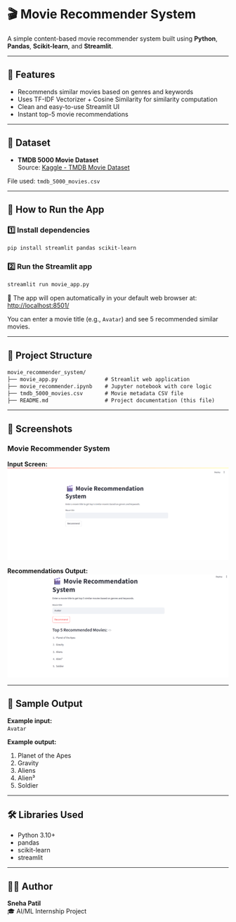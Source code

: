 # 🎬 Movie Recommender System

A simple content-based movie recommender system built using **Python**, **Pandas**, **Scikit-learn**, and **Streamlit**.

---

## 📌 Features

- Recommends similar movies based on genres and keywords  
- Uses TF-IDF Vectorizer + Cosine Similarity for similarity computation  
- Clean and easy-to-use Streamlit UI  
- Instant top-5 movie recommendations  

---

## 🧠 Dataset

- **TMDB 5000 Movie Dataset**  
  Source: [Kaggle - TMDB Movie Dataset](https://www.kaggle.com/datasets/tmdb/tmdb-movie-metadata)

File used: `tmdb_5000_movies.csv`

---

## 🚀 How to Run the App

### 1️⃣ Install dependencies

```bash
pip install streamlit pandas scikit-learn
```

### 2️⃣ Run the Streamlit app

```bash
streamlit run movie_app.py
```

📌 The app will open automatically in your default web browser at:  
[http://localhost:8501/](http://localhost:8501/)

You can enter a movie title (e.g., `Avatar`) and see 5 recommended similar movies.

---

## 📂 Project Structure

```
movie_recommender_system/
├── movie_app.py               # Streamlit web application
├── movie_recommender.ipynb    # Jupyter notebook with core logic
├── tmdb_5000_movies.csv       # Movie metadata CSV file
├── README.md                  # Project documentation (this file) 

```
---
## 📸 Screenshots

### Movie Recommender System

**Input Screen:**  
![Movie App Input](screenshots/movie_app_home.png)

**Recommendations Output:**  
![Recommendations](screenshots/movie_recommendations.png)

---

## 🎥 Sample Output

**Example input:**  
`Avatar`

**Example output:**

1. Planet of the Apes  
2. Gravity  
3. Aliens  
4. Alien³  
5. Soldier  

---

## 🛠 Libraries Used

- Python 3.10+  
- pandas  
- scikit-learn  
- streamlit  

---

## 🙋‍♀️ Author

**Sneha Patil**  
🎓 AI/ML Internship Project

